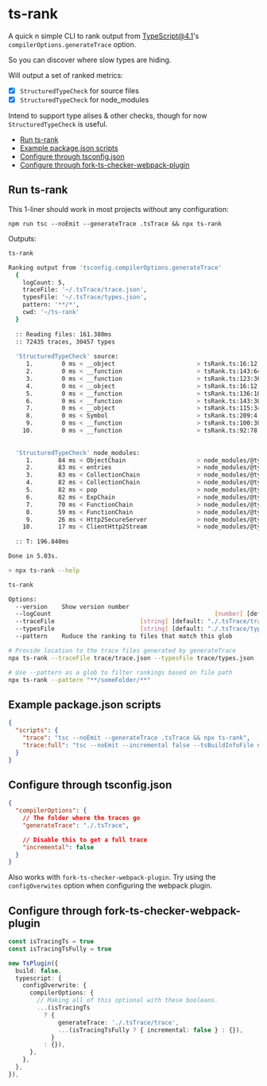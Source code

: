 # ts-rank

A quick n simple CLI to rank output from TypeScript@4.1's `compilerOptions.generateTrace` option.

So you can discover where slow types are hiding.

Will output a set of ranked metrics:
- [x] `StructuredTypeCheck` for source files
- [x] `StructuredTypeCheck` for node_modules

Intend to support type alises & other checks, though for now `StructuredTypeCheck` is useful.

+ [Run ts-rank](#run-ts-rank)
+ [Example package.json scripts](#example-packagejson-scripts)
+ [Configure through tsconfig.json](#configure-through-tsconfigjson)
+ [Configure through fork-ts-checker-webpack-plugin](#configure-through-fork-ts-checker-webpack-plugin)

## Run ts-rank

This 1-liner should work in most projects without any configuration:

```
npm run tsc --noEmit --generateTrace .tsTrace && npx ts-rank
```

Outputs:

```bash
ts-rank

Ranking output from 'tsconfig.compilerOptions.generateTrace'
  {
    logCount: 5,
    traceFile: '~/.tsTrace/trace.json',
    typesFile: '~/.tsTrace/types.json',
    pattern: '**/*',
    cwd: '~/ts-rank'
  }
  
  :: Reading files: 161.380ms
  :: 72435 traces, 30457 types
  
  'StructuredTypeCheck' source:
     1.        0 ms < __object                       > tsRank.ts:16:12
     2.        0 ms < __function                     > tsRank.ts:143:64
     3.        0 ms < __function                     > tsRank.ts:123:36
     4.        0 ms < __object                       > tsRank.ts:16:12
     5.        0 ms < __function                     > tsRank.ts:136:10
     6.        0 ms < __function                     > tsRank.ts:143:30
     7.        0 ms < __object                       > tsRank.ts:115:34
     8.        0 ms < Symbol                         > tsRank.ts:209:4
     9.        0 ms < __function                     > tsRank.ts:100:30
    10.        0 ms < __function                     > tsRank.ts:92:78
    
  
  'StructuredTypeCheck' node_modules:
     1.       84 ms < ObjectChain                    > node_modules/@types/lodash/common/common.d.ts:205:6
     2.       83 ms < entries                        > node_modules/@types/lodash/common/object.d.ts:599:31
     3.       83 ms < CollectionChain                > node_modules/@types/lodash/common/common.d.ts:181:6
     4.       82 ms < CollectionChain                > node_modules/@types/lodash/common/common.d.ts:181:6
     5.       82 ms < pop                            > node_modules/@types/lodash/common/common.d.ts:182:35
     6.       82 ms < ExpChain                       > node_modules/@types/lodash/common/common.d.ts:15:22
     7.       70 ms < FunctionChain                  > node_modules/@types/lodash/common/common.d.ts:199:6
     8.       59 ms < FunctionChain                  > node_modules/@types/lodash/common/common.d.ts:199:6
     9.       26 ms < Http2SecureServer              > node_modules/@types/node/http2.d.ts:513:6
    10.       17 ms < ClientHttp2Stream              > node_modules/@types/node/http2.d.ts:181:6
    
  :: T: 196.840ms

Done in 5.03s.
```

```bash
> npx ts-rank --help 

ts-rank

Options:
  --version    Show version number                                     [boolean]
  --logCount                                              [number] [default: 10]
  --traceFile                        [string] [default: "./.tsTrace/trace.json"]
  --typesFile                        [string] [default: "./.tsTrace/types.json"]
  --pattern    Ruduce the ranking to files that match this glob         [string]
```

```bash
# Provide location to the trace files generated by generateTrace
npx ts-rank --traceFile trace/trace.json --typesFile trace/types.json

# Use --pattern as a glob to filter rankings based on file path
npx ts-rank --pattern "**/someFolder/**"  
```

## Example package.json scripts

```json
{
  "scripts": {
    "trace": "tsc --noEmit --generateTrace .tsTrace && npx ts-rank",
    "trace:full": "tsc --noEmit --incremental false --tsBuildInfoFile null --generateTrace .tsTrace && npx ts-rank",
  }
}
```

## Configure through tsconfig.json

```json
{
  "compilerOptions": {
    // The folder where the traces go
    "generateTrace": "./.tsTrace",

    // Disable this to get a full trace
    "incremental": false
  }
}
```

Also works with `fork-ts-checker-webpack-plugin`. Try using the `configOverwites` option when configuring the webpack plugin.

## Configure through fork-ts-checker-webpack-plugin

```ts
const isTracingTs = true
const isTracingTsFully = true

new TsPlugin({
  build: false,
  typescript: {
    configOverwrite: {
      compilerOptions: {
        // Making all of this optional with these booleans.
        ...(isTracingTs
          ? {
              generateTrace: './.tsTrace/trace',
              ...(isTracingTsFully ? { incremental: false } : {}),
            }
          : {}),
      },
    },
  },
}),
```
